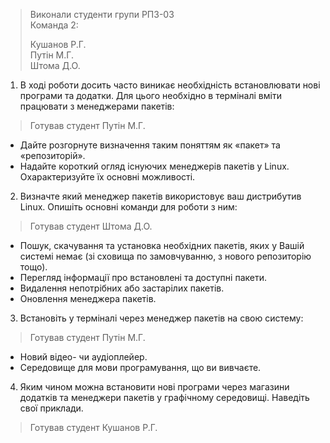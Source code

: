 >Виконали студенти групи РПЗ-03  
>Команда 2:
>
>Кушанов Р.Г.  
>Путін М.Г.  
>Штома Д.О.

1. В ході роботи досить часто виникає необхідність встановлювати нові програми та додатки. Для цього необхідно в терміналі вміти працювати з менеджерами пакетів:

>Готував студент Путін М.Г.

  - Дайте розгорнуте визначення таким поняттям як «пакет» та «репозиторій».
  - Надайте короткий огляд існуючих менеджерів пакетів у Linux. Охарактеризуйте їх основні можливості.
 
2. Визначте який менеджер пакетів використовує ваш дистрибутив Linux. Опишіть основні команди для роботи з ним:

>Готував студент Штома Д.О.

  - Пошук, скачування та установка необхідних пакетів, яких у Вашій системі немає (зі сховища по замовчуванню, з нового репозиторію тощо).
  - Перегляд інформації про встановлені та доступні пакети.
  - Видалення непотрібних або застарілих пакетів.
  - Оновлення менеджера пакетів.

3. Встановіть у терміналі через менеджер пакетів на свою систему:

>Готував студент Путін М.Г.

  - Новий відео- чи аудіоплейер.
  - Середовище для мови програмування, що ви вивчаєте.

4. Яким чином можна встановити нові програми через магазини додатків та менеджери пакетів у графічному середовищі. Наведіть свої приклади.

>Готував студент Кушанов Р.Г.
